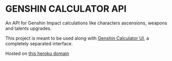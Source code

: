 # GENSHIN CALCULATOR API
An API for Genshin Impact calculations like characters ascensions, weapons and talents upgrades.

This project is meant to be used along with [Genshin Calculator UI](https://github.com/AloneInAbyss/genshin-calculator-ui), a completely separated interface.

Hosted on [this heroku domain](https://genshin-calculator-api.herokuapp.com/)
